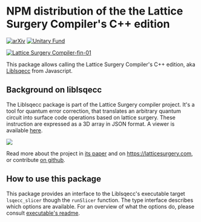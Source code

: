 # NPM distribution of the the Lattice Surgery Compiler's C++ edition

[![arXiv](https://img.shields.io/badge/arXiv-2302.02459-b31b1b.svg)](https://arxiv.org/abs/2302.02459)
[![Unitary Fund](https://img.shields.io/badge/Supported%20By-Unitary%20Fund-FFFF00.svg)](https://unitary.fund)

[![Lattice Surgery Compiler-fin-01](https://user-images.githubusercontent.com/46719079/150657000-8e83c649-84a8-431b-aab0-d44d847e5a24.png)](https://latticesurgery.com)

This package allows calling the Lattice Surgery Compiler's C++ edition, aka [Liblsqecc](https://github.com/latticesurgery-com/liblsqecc) from Javascript.

## Background on liblsqecc

The Liblsqecc package is part of the Lattice Surgery compiler project. It's a tool for quantum error correction, that translates an arbitrary quantum circuit into surface code operations based on lattice surgery. These instruction are expressed as a 3D array in JSON format. A viewer is available [here](https://latticesurgery.com/online-compiler). 

![](https://user-images.githubusercontent.com/36427091/193476068-eddfea28-3d91-4398-8de4-3a55bb43faa7.gif)

Read more about the project in [its paper](https://arxiv.org/abs/2302.02459) and on https://latticesurgery.com, or contribute [on github](https://github.com/latticesurgery-com/).


## How to use this package

This package provides an interface to the Liblsqecc's executable target `lsqecc_slicer` though the `runSlicer` function. The type interface describes which options are available. For an overview of what the options do, please consult [executable's readme](https://github.com/latticesurgery-com/liblsqecc#the-lsqecc_slicer-executable).
